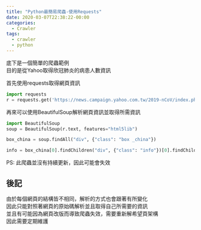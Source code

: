 ```yaml
---
title: "Python最簡易爬蟲-使用Requests"
date: 2020-03-07T22:38:22-00:00
categories:
  - Crawler
tags:
  - crawler
  - python
---
```

底下是一個簡單的爬蟲範例  
目的是從Yahoo取得欣冠肺炎的病患人數資訊  

首先使用requests取得網頁資訊  
```python
import requests
r = requests.get('https://news.campaign.yahoo.com.tw/2019-nCoV/index.php')
```
再來可以使用BeautifulSoup解析網頁資訊並取得所需資訊
```python
import BeautifulSoup
soup = BeautifulSoup(r.text, features="html5lib")

box_china = soup.findAll("div", {"class": "box _china"})

info = box_china[0].findChildren("div", {"class": "info"})[0].findChildren("p", {"class": "current"})[0].getText()
```  
PS: 此爬蟲並沒有持續更新，因此可能會失效  

## 後記
由於每個網頁的結構皆不相同，解析的方式也會跟著有所變化  
因此只能對照著網頁的原始碼解析並且取得自己所需要的資訊  
並且有可能因為網頁改版而導致爬蟲失效，需要重新解希望頁架構  
因此需要定期維護